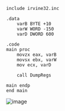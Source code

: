```
include irvine32.inc
    
.data
    varB BYTE +10      
    varW WORD -150     
    varD DWORD 600

.code
main proc
    movzx eax, varB      
    movsx ebx, varW      
    mov ecx, varD        

    call DumpRegs    

main endp
end main
```

![image](https://github.com/user-attachments/assets/6631382e-c0ec-4f95-a049-ad7f9c9b22e2)

